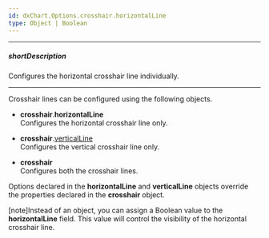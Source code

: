 ```yaml
---
id: dxChart.Options.crosshair.horizontalLine
type: Object | Boolean
---
```

---
##### shortDescription
Configures the horizontal crosshair line individually.

---
Crosshair lines can be configured using the following objects.

* **crosshair**.**horizontalLine**       
Configures the horizontal crosshair line only.

* **crosshair**.[verticalLine](/api-reference/20%20Data%20Visualization%20Widgets/dxChart/1%20Configuration/crosshair/verticalLine '/Documentation/ApiReference/UI_Components/dxChart/Configuration/crosshair/verticalLine/')     
Configures the vertical crosshair line only.

* **crosshair**    
Configures both the crosshair lines.

Options declared in the **horizontalLine** and **verticalLine** objects override the properties declared in the **crosshair** object.

[note]Instead of an object, you can assign a Boolean value to the **horizontalLine** field. This value will control the visibility of the horizontal crosshair line.